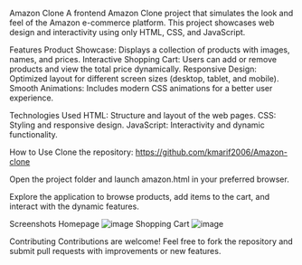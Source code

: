 Amazon Clone
A frontend Amazon Clone project that simulates the look and feel of the Amazon e-commerce platform. This project showcases web design and interactivity using only HTML, CSS, and JavaScript.

Features
Product Showcase: Displays a collection of products with images, names, and prices.
Interactive Shopping Cart: Users can add or remove products and view the total price dynamically.
Responsive Design: Optimized layout for different screen sizes (desktop, tablet, and mobile).
Smooth Animations: Includes modern CSS animations for a better user experience.

Technologies Used
HTML: Structure and layout of the web pages.
CSS: Styling and responsive design.
JavaScript: Interactivity and dynamic functionality.

How to Use
Clone the repository:
https://github.com/kmarif2006/Amazon-clone 

Open the project folder and launch amazon.html in your preferred browser.

Explore the application to browse products, add items to the cart, and interact with the dynamic features.

Screenshots
Homepage
![image](https://github.com/user-attachments/assets/89eceba1-78dd-47fa-9c0a-e1f8433053f5)
Shopping Cart
![image](https://github.com/user-attachments/assets/2f59dfeb-a31b-418d-9a1d-41437c4223fd)

Contributing
Contributions are welcome! Feel free to fork the repository and submit pull requests with improvements or new features.
